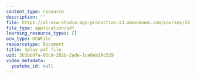 ```yaml
---
content_type: resource
description: ''
file: https://ol-ocw-studio-app-production.s3.amazonaws.com/courses/14-01sc-principles-of-microeconomics-fall-2011/3b3bb97a86c9282b2ade1ce8eb19c529_-5XT0Mzl72E.pdf
file_type: application/pdf
learning_resource_types: []
ocw_type: OCWFile
resourcetype: Document
title: 3play pdf file
uid: 3b3bb97a-86c9-282b-2ade-1ce8eb19c529
video_metadata:
  youtube_id: null
---
```

